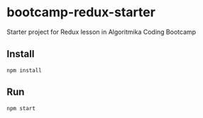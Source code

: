 # bootcamp-redux-starter
Starter project for Redux lesson in Algoritmika Coding Bootcamp

## Install
```
npm install
```

## Run
```
npm start
```
